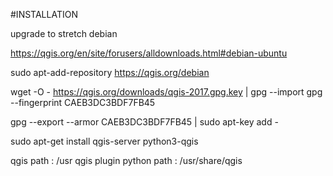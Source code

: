 #INSTALLATION

upgrade to stretch debian

https://qgis.org/en/site/forusers/alldownloads.html#debian-ubuntu

sudo apt-add-repository https://qgis.org/debian


wget -O - https://qgis.org/downloads/qgis-2017.gpg.key | gpg --import
gpg --fingerprint CAEB3DC3BDF7FB45


gpg --export --armor CAEB3DC3BDF7FB45 | sudo apt-key add -

sudo apt-get install qgis-server python3-qgis

qgis path : /usr
qgis plugin python path : /usr/share/qgis
